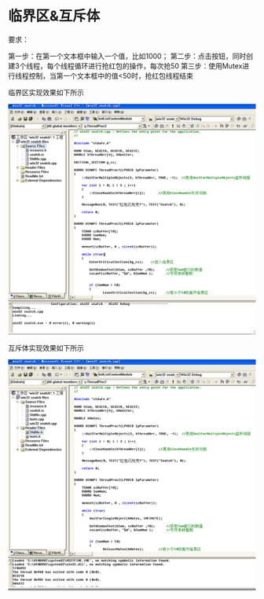 # 临界区&互斥体



要求：

第一步：在第一个文本框中输入一个值，比如1000；
第二步：点击按钮，同时创建3个线程，每个线程循环进行抢红包的操作，每次抢50
第三步：使用Mutex进行线程控制，当第一个文本框中的值<50时，抢红包线程结束



临界区实现效果如下所示



![test](test-1626448186079.gif)



互斥体实现效果如下所示



![test1](test1.gif)

